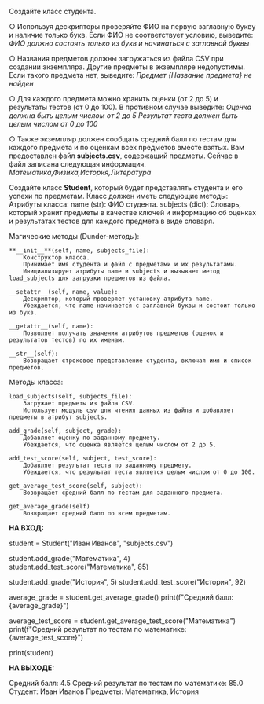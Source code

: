 Создайте класс студента.

○ Используя дескрипторы проверяйте ФИО на первую заглавную букву и наличие только букв. 
    Если ФИО не соответствует условию, выведите:
        *ФИО должно состоять только из букв и начинаться с заглавной буквы*

○ Названия предметов должны загружаться из файла CSV при создании экземпляра. Другие предметы в экземпляре недопустимы. 
Если такого предмета нет, выведите:
        *Предмет {Название предмета} не найден*

○ Для каждого предмета можно хранить оценки (от 2 до 5) и результаты тестов (от 0 до 100). 
В противном случае выведите:
        *Оценка должна быть целым числом от 2 до 5*
        *Результат теста должен быть целым числом от 0 до 100*


○ Также экземпляр должен сообщать средний балл по тестам для каждого предмета и по оценкам всех предметов вместе взятых.
        Вам предоставлен файл **subjects.csv**, содержащий предметы. Сейчас в файл записана следующая информация.
            *Математика,Физика,История,Литература*

Создайте класс **Student**, который будет представлять студента и его успехи по предметам. 
Класс должен иметь следующие методы:
Атрибуты класса:
    name (str): ФИО студента. 
    subjects (dict): Словарь, который хранит предметы в качестве ключей и информацию об оценках и результатах тестов для каждого предмета в виде словаря.

Магические методы (Dunder-методы):

    **__init__**(self, name, subjects_file): 
        Конструктор класса. 
        Принимает имя студента и файл с предметами и их результатами. 
        Инициализирует атрибуты name и subjects и вызывает метод load_subjects для загрузки предметов из файла.

    __setattr__(self, name, value): 
        Дескриптор, который проверяет установку атрибута name. 
        Убеждается, что name начинается с заглавной буквы и состоит только из букв.

    __getattr__(self, name): 
        Позволяет получать значения атрибутов предметов (оценок и результатов тестов) по их именам.

    __str__(self): 
        Возвращает строковое представление студента, включая имя и список предметов.

Методы класса:

    load_subjects(self, subjects_file): 
        Загружает предметы из файла CSV. 
        Использует модуль csv для чтения данных из файла и добавляет предметы в атрибут subjects.

    add_grade(self, subject, grade): 
        Добавляет оценку по заданному предмету. 
        Убеждается, что оценка является целым числом от 2 до 5.

    add_test_score(self, subject, test_score): 
        Добавляет результат теста по заданному предмету. 
        Убеждается, что результат теста является целым числом от 0 до 100.

    get_average_test_score(self, subject): 
        Возвращает средний балл по тестам для заданного предмета.

    get_average_grade(self)
        Возвращает средний балл по всем предметам.

**НА ВХОД:**

student = Student("Иван Иванов", "subjects.csv")

student.add_grade("Математика", 4)
student.add_test_score("Математика", 85)

student.add_grade("История", 5)
student.add_test_score("История", 92)

average_grade = student.get_average_grade()
print(f"Средний балл: {average_grade}")

average_test_score = student.get_average_test_score("Математика")
print(f"Средний результат по тестам по математике: {average_test_score}")

print(student)

**НА ВЫХОДЕ:**

Средний балл: 4.5
Средний результат по тестам по математике: 85.0
Студент: Иван Иванов
Предметы: Математика, История